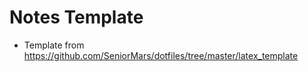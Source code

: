 # Notes Template

* Template from https://github.com/SeniorMars/dotfiles/tree/master/latex_template
